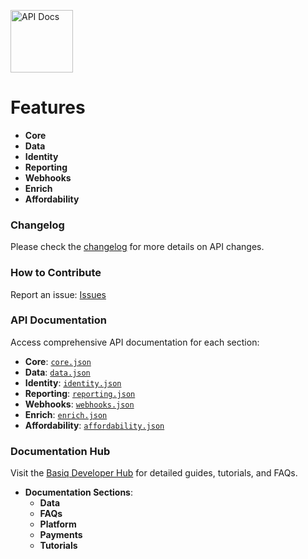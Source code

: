 <p align="left">
 <img width="100px" src="https://github.com/basiqio/api-ref/assets/102712545/4fae7b18-07c3-406e-aa6c-16cd569e36b8" align="center" alt="API Docs" />
</p>

# Features

- **Core**
- **Data**
- **Identity**
- **Reporting**
- **Webhooks**
- **Enrich**
- **Affordability**

### Changelog
Please check the [changelog](https://api.basiq.io/changelog) for more details on API changes.

### How to Contribute
Report an issue: [Issues](https://github.com/basiqio-oss/Basiq-docs/issues/new)

### API Documentation

Access comprehensive API documentation for each section:

- **Core**: [`core.json`](./reference/core.json)
- **Data**: [`data.json`](./reference/data.json)
- **Identity**: [`identity.json`](./reference/identity.json)
- **Reporting**: [`reporting.json`](./reference/reporting.json)
- **Webhooks**: [`webhooks.json`](./reference/webhooks.json)
- **Enrich**: [`enrich.json`](./reference/enrich.json)
- **Affordability**: [`affordability.json`](./reference/affordability.json)

### Documentation Hub

Visit the [Basiq Developer Hub](https://api.basiq.io/reference) for detailed guides, tutorials, and FAQs.

- **Documentation Sections**:
  - **Data**
  - **FAQs**
  - **Platform**
  - **Payments**
  - **Tutorials**

